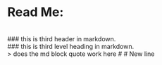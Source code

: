 # Read Me:
<br>
### this is third header in markdown. <br>
### this is third level heading in markdown. <br>
> does the md block quote work here
# # New line 